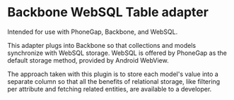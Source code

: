 <html>
<body>
<h1>Backbone WebSQL Table adapter</h1>

<p>Intended for use with PhoneGap, Backbone, and WebSQL.</p>

<p>This adapter plugs into Backbone so that collections and models synchronize with WebSQL storage. WebSQL is offered by PhoneGap as the default storage method, provided by Android WebView.</p>

<p>The approach taken with this plugin is to store each model's value into a separate column so that all the benefits of relational storage, like filtering per attribute and fetching related entities, are available to a developer.</p>

</body>
</html>